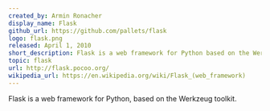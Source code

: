 ```yaml
---
created_by: Armin Ronacher
display_name: Flask
github_url: https://github.com/pallets/flask
logo: flask.png
released: April 1, 2010
short_description: Flask is a web framework for Python based on the Werkzeug toolkit.
topic: flask
url: http://flask.pocoo.org/
wikipedia_url: https://en.wikipedia.org/wiki/Flask_(web_framework)
---
```

Flask is a web framework for Python, based on the Werkzeug toolkit.
